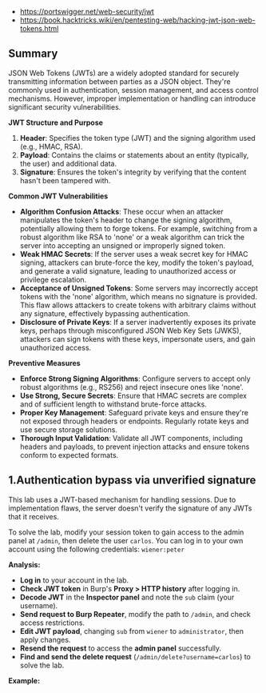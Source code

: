 - https://portswigger.net/web-security/jwt
- https://book.hacktricks.wiki/en/pentesting-web/hacking-jwt-json-web-tokens.html

## Summary

JSON Web Tokens (JWTs) are a widely adopted standard for securely transmitting information between parties as a JSON object. They're commonly used in authentication, session management, and access control mechanisms. However, improper implementation or handling can introduce significant security vulnerabilities.

**JWT Structure and Purpose**
1. **Header**: Specifies the token type (JWT) and the signing algorithm used (e.g., HMAC, RSA).
2. **Payload**: Contains the claims or statements about an entity (typically, the user) and additional data.
3. **Signature**: Ensures the token's integrity by verifying that the content hasn't been tampered with.

**Common JWT Vulnerabilities**
- **Algorithm Confusion Attacks**: These occur when an attacker manipulates the token's header to change the signing algorithm, potentially allowing them to forge tokens. For example, switching from a robust algorithm like RSA to 'none' or a weak algorithm can trick the server into accepting an unsigned or improperly signed token.
 - **Weak HMAC Secrets**: If the server uses a weak secret key for HMAC signing, attackers can brute-force the key, modify the token's payload, and generate a valid signature, leading to unauthorized access or privilege escalation.
- **Acceptance of Unsigned Tokens**: Some servers may incorrectly accept tokens with the 'none' algorithm, which means no signature is provided. This flaw allows attackers to create tokens with arbitrary claims without any signature, effectively bypassing authentication.
- **Disclosure of Private Keys**: If a server inadvertently exposes its private keys, perhaps through misconfigured JSON Web Key Sets (JWKS), attackers can sign tokens with these keys, impersonate users, and gain unauthorized access.

**Preventive Measures**
- **Enforce Strong Signing Algorithms**: Configure servers to accept only robust algorithms (e.g., RS256) and reject insecure ones like 'none'.
- **Use Strong, Secure Secrets**: Ensure that HMAC secrets are complex and of sufficient length to withstand brute-force attacks.
- **Proper Key Management**: Safeguard private keys and ensure they're not exposed through headers or endpoints. Regularly rotate keys and use secure storage solutions.
- **Thorough Input Validation**: Validate all JWT components, including headers and payloads, to prevent injection attacks and ensure tokens conform to expected formats.


## 1.Authentication bypass via unverified signature
This lab uses a JWT-based mechanism for handling sessions. Due to implementation flaws, the server doesn't verify the signature of any JWTs that it receives.

To solve the lab, modify your session token to gain access to the admin panel at `/admin`, then delete the user `carlos`. You can log in to your own account using the following credentials: `wiener:peter`

**Analysis:**
- **Log in** to your account in the lab.
- **Check JWT token** in Burp's **Proxy > HTTP history** after logging in.
- **Decode JWT** in the **Inspector panel** and note the `sub` claim (your username).
- **Send request to Burp Repeater**, modify the path to `/admin`, and check access restrictions.
- **Edit JWT payload**, changing `sub` from `wiener` to `administrator`, then apply changes.
- **Resend the request** to access the **admin panel** successfully.
- **Find and send the delete request** (`/admin/delete?username=carlos`) to solve the lab.

**Example:**
